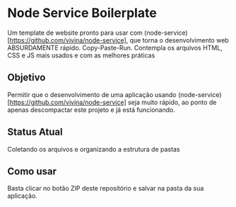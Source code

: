 # Node Service Boilerplate

Um template de website pronto para usar com (node-service)[https://github.com/vivina/node-service], que torna o 
desenvolvimento web ABSURDAMENTE rápido. Copy-Paste-Run. Contempla os arquivos HTML, CSS e JS mais 
usados e com as melhores práticas

## Objetivo

Permitir que o desenvolvimento de uma aplicação usando (node-service)[https://github.com/vivina/node-service] seja
muito rápido, ao ponto de apenas descompactar este projeto e já está funcionando.

## Status Atual

Coletando os arquivos e organizando a estrutura de pastas

## Como usar

Basta clicar no botão ZIP deste repositório e salvar na pasta da sua aplicação.